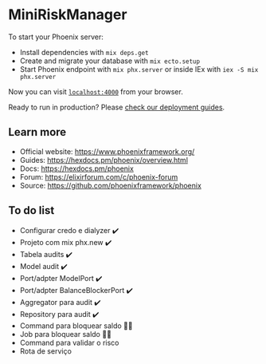 # MiniRiskManager

To start your Phoenix server:

  * Install dependencies with `mix deps.get`
  * Create and migrate your database with `mix ecto.setup`
  * Start Phoenix endpoint with `mix phx.server` or inside IEx with `iex -S mix phx.server`

Now you can visit [`localhost:4000`](http://localhost:4000) from your browser.

Ready to run in production? Please [check our deployment guides](https://hexdocs.pm/phoenix/deployment.html).

## Learn more

  * Official website: https://www.phoenixframework.org/
  * Guides: https://hexdocs.pm/phoenix/overview.html
  * Docs: https://hexdocs.pm/phoenix
  * Forum: https://elixirforum.com/c/phoenix-forum
  * Source: https://github.com/phoenixframework/phoenix

## To do list

  * Configurar credo e dialyzer :heavy_check_mark:
  * Projeto com mix phx.new :heavy_check_mark:
  * Tabela audits :heavy_check_mark:
  * Model audit :heavy_check_mark:
  * Port/adpter ModelPort :heavy_check_mark:
  * Port/adpter BalanceBlockerPort :heavy_check_mark:
  * Aggregator para audit :heavy_check_mark:
  * Repository para audit :heavy_check_mark:
  * Command para bloquear saldo :man_technologist:
  * Job para bloquear saldo :man_technologist:
  * Command para validar o risco
  * Rota de serviço